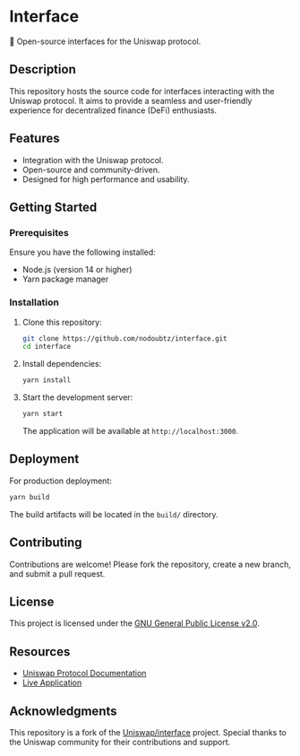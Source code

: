 # Interface

🦄 Open-source interfaces for the Uniswap protocol.

## Description

This repository hosts the source code for interfaces interacting with the Uniswap protocol. It aims to provide a seamless and user-friendly experience for decentralized finance (DeFi) enthusiasts.

## Features

- Integration with the Uniswap protocol.
- Open-source and community-driven.
- Designed for high performance and usability.

## Getting Started

### Prerequisites

Ensure you have the following installed:

- Node.js (version 14 or higher)
- Yarn package manager

### Installation

1. Clone this repository:

   ```bash
   git clone https://github.com/nodoubtz/interface.git
   cd interface
   ```

2. Install dependencies:

   ```bash
   yarn install
   ```

3. Start the development server:

   ```bash
   yarn start
   ```

   The application will be available at `http://localhost:3000`.

## Deployment

For production deployment:

```bash
yarn build
```

The build artifacts will be located in the `build/` directory.

## Contributing

Contributions are welcome! Please fork the repository, create a new branch, and submit a pull request.

## License

This project is licensed under the [GNU General Public License v2.0](LICENSE).

## Resources

- [Uniswap Protocol Documentation](https://docs.uniswap.org/)
- [Live Application](https://app.uniswap.org)

## Acknowledgments

This repository is a fork of the [Uniswap/interface](https://github.com/Uniswap/interface) project. Special thanks to the Uniswap community for their contributions and support.
